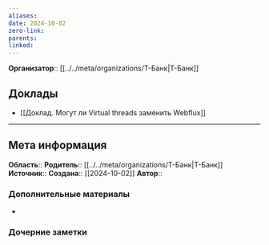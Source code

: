 ```yaml
---
aliases: 
date: 2024-10-02
zero-link: 
parents: 
linked:
---
```

**Организатор**:: [[../../meta/organizations/Т-Банк|Т-Банк]]

## Доклады
<!-- QueryToSerialize: LIST FROM [[]] WHERE contains(Конференция, this.file.link) -->
<!-- SerializedQuery: LIST FROM [[]] WHERE contains(Конференция, this.file.link) -->
- [[Доклад. Могут ли Virtual threads заменить Webflux]]
<!-- SerializedQuery END -->

***
## Мета информация
**Область**:: 
**Родитель**:: [[../../meta/organizations/Т-Банк|Т-Банк]]
**Источник**:: 
**Создана**:: [[2024-10-02]]
**Автор**:: 
### Дополнительные материалы
- 

### Дочерние заметки
<!-- QueryToSerialize: LIST FROM [[]] WHERE contains(Родитель, this.file.link) or contains(parents, this.file.link) -->
